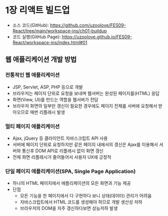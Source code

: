 # 1장 리액트 빌드업
* 소스 코드(GitHub): <https://github.com/uzoolove/FES09-React/tree/main/workspace-ins/ch01-buildup>
* 코드 실행(GitHub Page): <https://uzoolove.github.io/FES09-React/workspace-ins/index.html#01>

## 웹 애플리케이션 개발 방법
### 전통적인 웹 애플리케이션
  * JSP, Servlet, ASP, PHP 등으로 개발
  * 브라우저는 페이지 단위로 요청을 보내며 웹서버는 완성된 페이지를(HTML) 응답
  * 화면(View, UI)를 만드는 역할을 웹서버가 전담
  * 브라우저 화면의 일부만 갱신이 필요한 경우에도 페이지 전체를 서버에 요청해서 받아오므로 매번 리플래시 발생

### 멀티 페이지 애플리케이션
  * Ajax, jQuery 등 클라이언트 자바스크립트 API 사용
  * 서버에 페이지 단위로 요청하지만 같은 페이지 내에서의 갱신은 Ajax를 이용해서 서버와 통신후 DOM API로 리플래시 없이 화면 갱신
  * 전체 화면 리플래시가 줄어들어서 사용자 UX에 긍정적

### 단일 페이지 애플리케이션(SPA, Single Page Application)
  * 하나의 HTML 페이지에서 애플리케이션의 모든 화면과 기능 제공
  * 단점
    * 모든 기능을 한 페이지에서 다 구현하다 보니 상태(데이터) 관리가 어려움
    * 자바스크립트에서 HTML 코드를 생성해야 하므로 개발 생산성 저하
    * 브라우저의 DOM을 자주 갱신하다보면 성능저하 발생



